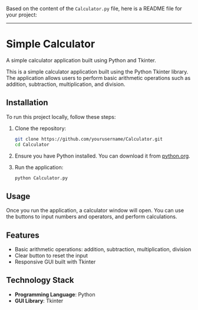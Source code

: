Based on the content of the `Calculator.py` file, here is a README file for your project:

---

# Simple Calculator

A simple calculator application built using Python and Tkinter.

This is a simple calculator application built using the Python Tkinter library. The application allows users to perform basic arithmetic operations such as addition, subtraction, multiplication, and division.

## Installation

To run this project locally, follow these steps:

1. Clone the repository:
    ```bash
    git clone https://github.com/yourusername/Calculator.git
    cd Calculator
    ```

2. Ensure you have Python installed. You can download it from [python.org](https://www.python.org/).

3. Run the application:
    ```bash
    python Calculator.py
    ```

## Usage

Once you run the application, a calculator window will open. You can use the buttons to input numbers and operators, and perform calculations.

## Features

- Basic arithmetic operations: addition, subtraction, multiplication, division
- Clear button to reset the input
- Responsive GUI built with Tkinter

## Technology Stack

- **Programming Language**: Python
- **GUI Library**: Tkinter
